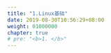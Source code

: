 ```yaml
---
title: "1.Linux基础"
date: 2019-08-30T10:56:29+08:00
weight: 01000000
chapter: true
# pre: "<b>1. </b>"
---
```

